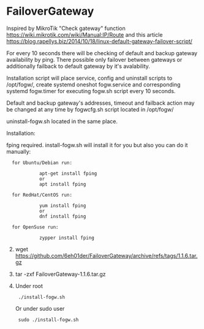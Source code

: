 # FailoverGateway

Inspired by MikroTik "Check gateway" function https://wiki.mikrotik.com/wiki/Manual:IP/Route and this article https://blog.rapellys.biz/2014/10/18/linux-default-gateway-failover-script/

For every 10 seconds there will be checking of default and backup gateway availability by ping. There possible only failover between gateways or additionally failback to default gateway by it's avalability.

Installation script will place service, config and uninstall scripts to /opt/fogw/, create systemd oneshot fogw.service and corresponding systemd fogw.timer for executing fogw.sh script every 10 seconds.

Default and backup gateway's addresses, timeout and failback action may be changed at any time by fogwcfg.sh script located in /opt/fogw/

uninstall-fogw.sh located in the same place.

Installation:

fping required. install-fogw.sh will install it for you but also you can do it manually:

      for Ubuntu/Debian run:
        
                apt-get install fping
                or
                apt install fping
                
      for RedHat/CentOS run:
        
                yum install fping
                or
                dnf install fping
                
      for OpenSuse run:
        
                zypper install fping

2) wget https://github.com/6eh01der/FailoverGateway/archive/refs/tags/1.1.6.tar.gz

3) tar -zxf FailoverGateway-1.1.6.tar.gz

4) Under root
        
        ./install-fogw.sh
        
   Or under sudo user
   
        sudo ./install-fogw.sh
